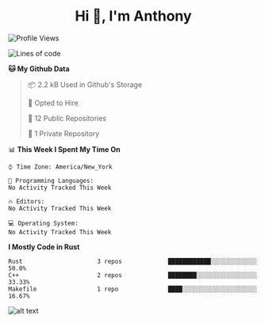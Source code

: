 <h1 align="center">Hi 👋, I'm Anthony</h1>


<!--START_SECTION:waka-->
![Profile Views](http://img.shields.io/badge/Profile%20Views-5-blue)

![Lines of code](https://img.shields.io/badge/From%20Hello%20World%20I%27ve%20Written-629%20lines%20of%20code-blue)

**🐱 My Github Data** 

> 📦 2.2 kB Used in Github's Storage 
 > 
> 💼 Opted to Hire
 > 
> 📜 12 Public Repositories 
 > 
> 🔑 1 Private Repository 
 > 
📊 **This Week I Spent My Time On** 

```text
⌚︎ Time Zone: America/New_York

💬 Programming Languages: 
No Activity Tracked This Week

🔥 Editors: 
No Activity Tracked This Week

💻 Operating System: 
No Activity Tracked This Week

```

**I Mostly Code in Rust** 

```text
Rust                     3 repos             ████████████░░░░░░░░░░░░░   50.0% 
C++                      2 repos             ████████░░░░░░░░░░░░░░░░░   33.33% 
Makefile                 1 repo              ████░░░░░░░░░░░░░░░░░░░░░   16.67%

```



<!--END_SECTION:waka-->
![alt text](https://preview.redd.it/rzafowmhbxc31.png?auto=webp&s=164f5b0dbd484a440366a87a78ebad2d7acd2e4d)
